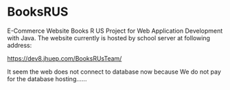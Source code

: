 # BooksRUS
E-Commerce Website Books R US Project for Web Application Development with Java.
The website currently is hosted by school server at following address:

https://dev8.jhuep.com/BooksRUsTeam/

It seem the web does not connect to database now because We do not pay for the database hosting......
